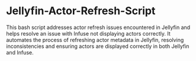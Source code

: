 # Jellyfin-Actor-Refresh-Script
This bash script addresses actor refresh issues encountered in Jellyfin and helps resolve an issue with Infuse not displaying actors correctly. It automates the process of refreshing actor metadata in Jellyfin, resolving inconsistencies and ensuring actors are displayed correctly in both Jellyfin and Infuse.
